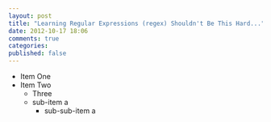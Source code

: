 ```yaml
---
layout: post
title: "Learning Regular Expressions (regex) Shouldn't Be This Hard..."
date: 2012-10-17 18:06
comments: true
categories: 
published: false
---
```


+ Item One
+ Item Two
    * Three
    + sub-item a
        + sub-sub-item a